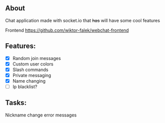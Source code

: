## About
Chat application made with socket.io that ~~has~~ will have some cool features

Frontend https://github.com/wiktor-falek/webchat-frontend

## Features:
- [x] Random join messages
- [x] Custom user colors
- [x] Slash commands
- [x] Private messaging
- [x] Name changing
- [ ] Ip blacklist?

## Tasks:

Nickname change error messages
